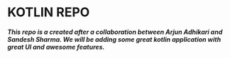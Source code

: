 # KOTLIN REPO

***This repo is a created after a collaboration between Arjun Adhikari and Sandesh Sharma. We will be adding some great kotlin application with great UI and awesome features.***
